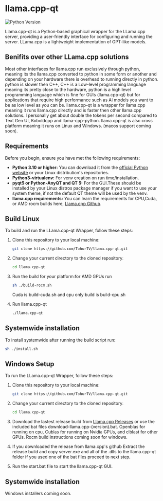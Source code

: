 # llama.cpp-qt

![Python Version](https://img.shields.io/badge/python-3.10%2B-blue.svg)

Llama.cpp-qt is a Python-based graphical wrapper for the LLama.cpp server, providing a user-friendly interface
for configuring and running the server. LLama.cpp is a lightweight implementation of GPT-like models.

## Benifits over other LLama.cpp solutions
Most other interfaces for llama.cpp run exclusively through python, meaning  its the llama.cpp converted to
python in some form or another and depending on your hardware there is overhead to running directly in python.
python is slower then C++, C++ is a Low-level programming language meaning its pretty close to the hardware, python is
a high level programming language which is fine for GUIs (llama.cpp-qt) but for applications that require high performance
such as AI models you want to be as low level as you can be. llama.cpp-qt is a wrapper for llama.cpp meaning it runs llama.cpp directly and is 
faster then other llama.cpp solutions. I personally get about double the tokens per second compared to Text Gen UI, Koboldcpp and llama-cpp-python. 
llama.cpp-qt is also cross platform meaning it runs on Linux and Windows. (macos support coming soon).

## Requirements

Before you begin, ensure you have met the following requirements:

- **Python 3.10 or higher:** You can download it from the [official Python website](https://www.python.org/downloads/) or your Linux distribution's repositories.
- **Python3-virtualenv:** For venv creation on run time/installation.
- **pyqt5 or Python-AnyQT and QT 5:** For the GUI.These should be installed by your Linux distros package manager if you want to use your system theme, if not the default QT theme will be used by the venv.
- **llama.cpp requirements:** You can learn the requirements for CPU,Cuda, or AMD rocm builds
  here, [Llama.cpp Github](https://github.com/ggerganov/llama.cpp).

## Build Linux

To build and run the LLama.cpp-qt Wrapper, follow these steps:

1. Clone this repository to your local machine:
   ```sh
   git clone https://github.com/TohurTV/llama.cpp-qt.git
   ```
2. Change your current directory to the cloned repository:
   ```sh
   cd llama.cpp-qt
   ```
3. Run the build for your platform:for AMD GPUs run
   ```sh
   sh ./build-rocm.sh
   ```
   Cuda is build-cuda.sh and cpu only build is build-cpu.sh


4. Run llama.cpp-qt
   ```sh
   ./llama.cpp-qt
   ```

## Systemwide installation

To install systemwide after running the build script run:

```sh
sh ./install.sh
```

## Windows Setup

To run the LLama.cpp-qt Wrapper, follow these steps:

1. Clone this repository to your local machine:
   ```sh
   git clone https://github.com/TohurTV/llama.cpp-qt.git
   ```
2. Change your current directory to the cloned repository:
   ```sh
   cd llama.cpp-qt
   ```

3. Download the lastest release build from [Llama.cpp Releases](https://github.com/ggerganov/llama.cpp/releases) or use the included bat files download-llama.cpp-{version).bat.
Openblas for running on cpu, Cublas for running on Nvidia GPUs, and clblast for other GPUs.
Rocm build instructions coming soon for windows.


4. If you downloaded the release from llama.cpp's github Extract the release build and copy server.exe and all of the .dlls to the llama.cpp-qt folder if you used one of the bat files proceed to next step.


5. Run the start.bat file to start the llama.cpp-qt GUI.

## Systemwide installation

Windows installers coming soon.